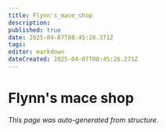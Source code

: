 ```yaml
---
title: Flynn's_mace_shop
description: 
published: true
date: 2025-04-07T08:45:28.371Z
tags: 
editor: markdown
dateCreated: 2025-04-07T08:45:26.271Z
---
```


# Flynn's mace shop

*This page was auto-generated from structure.*